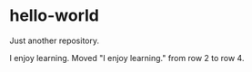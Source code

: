 # hello-world
Just another repository.  

I enjoy learning.
Moved "I enjoy learning." from row 2 to row 4.
